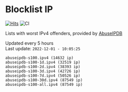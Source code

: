 # Blocklist IP

[![Hits](https://hits.seeyoufarm.com/api/count/incr/badge.svg?url=https%3A%2F%2Fgithub.com%2Fborestad%2Fblocklist-ip%2F&count_bg=%2379C83D&title_bg=%23555555&icon=&icon_color=%23E7E7E7&title=hits&edge_flat=false)](https://hits.seeyoufarm.com)  ![CI](https://img.shields.io/github/workflow/status/borestad/blocklist-ip/CI?style=flat-square)

Lists with worst IPv4 offenders, provided by [AbuseIPDB](https://www.abuseipdb.com/)

<!-- FOOTER-PLACEHOLDER -->
Updated every 5 hours<br>
Last update: `2022-12-01 - 10:05:25`
```
abuseipdb-s100.ipv4 (14632 ip)
abuseipdb-s100-1d.ipv4 (32519 ip)
abuseipdb-s100-2d.ipv4 (38393 ip)
abuseipdb-s100-3d.ipv4 (42726 ip)
abuseipdb-s100-7d.ipv4 (50526 ip)
abuseipdb-s100-30d.ipv4 (87549 ip)
abuseipdb-s100-all.ipv4 (87549 ip)
```
